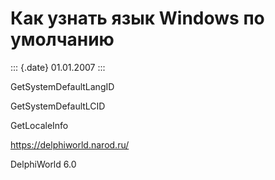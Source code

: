 Как узнать язык Windows по умолчанию
====================================

::: {.date}
01.01.2007
:::

GetSystemDefaultLangID

GetSystemDefaultLCID

GetLocaleInfo

<https://delphiworld.narod.ru/>

DelphiWorld 6.0
